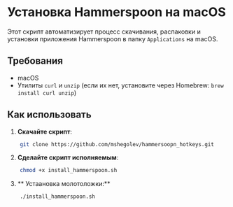 # Установка Hammerspoon на macOS

Этот скрипт автоматизирует процесс скачивания, распаковки и установки приложения Hammerspoon в папку `Applications` на macOS.

## Требования

- macOS
- Утилиты `curl` и `unzip` (если их нет, установите через Homebrew: `brew install curl unzip`)

## Как использовать

1. **Скачайте скрипт**:

```bash
    git clone https://github.com/mshegolev/hammersoopn_hotkeys.git

```

2. **Сделайте скрипт исполняемым**:

```bash
    chmod +x install_hammerspoon.sh
```

3. ** Устаановка молотоложки:**
```
    ./install_hammerspoon.sh
```
